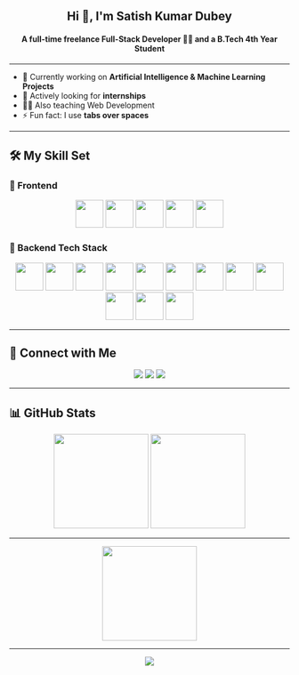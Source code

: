 <h2 align="center">Hi 👋, I'm Satish Kumar Dubey</h2>
<h4 align="center">A full-time freelance Full-Stack Developer 👨‍💻 and a B.Tech 4th Year Student</h4>

---

- 🔭 Currently working on **Artificial Intelligence & Machine Learning Projects**   
- 🌱 Actively looking for **internships**  
- 🧑‍🏫 Also teaching Web Development  
- ⚡ Fun fact: I use **tabs over spaces**

---

## 🛠️ My Skill Set

### 🚀 Frontend
<div align="center">
  <img src="https://profilinator.rishav.dev/skills-assets/html5-original-wordmark.svg" height="50" />
  <img src="https://profilinator.rishav.dev/skills-assets/css3-original-wordmark.svg" height="50" />
  <img src="https://profilinator.rishav.dev/skills-assets/javascript-original.svg" height="50" />
  <img src="https://profilinator.rishav.dev/skills-assets/react-original-wordmark.svg" height="50" />
  <img src="https://profilinator.rishav.dev/skills-assets/bootstrap-plain.svg" height="50" />
</div>

### 🚀 Backend Tech Stack
<div align="center">  
  <img src="https://profilinator.rishav.dev/skills-assets/nodejs-original-wordmark.svg" height="50" />
  <img src="https://profilinator.rishav.dev/skills-assets/php-original.svg" height="50" />
  <img src="https://profilinator.rishav.dev/skills-assets/mysql-original-wordmark.svg" height="50" />
  <img src="https://profilinator.rishav.dev/skills-assets/mongodb-original-wordmark.svg" height="50" />
  <img src="https://profilinator.rishav.dev/skills-assets/python-original.svg" height="50" />
  <img src="https://profilinator.rishav.dev/skills-assets/java-original-wordmark.svg" height="50" />
  <img src="https://profilinator.rishav.dev/skills-assets/keras.png" height="50" />
  <img src="https://profilinator.rishav.dev/skills-assets/opencv-icon.svg" height="50" />
  <img src="https://profilinator.rishav.dev/skills-assets/gnu_bash-icon.svg" height="50" />
  <img src="https://profilinator.rishav.dev/skills-assets/linux-original.svg" height="50" />
  <img src="https://profilinator.rishav.dev/skills-assets/nginx-original.svg" height="50" />
  <img src="https://profilinator.rishav.dev/skills-assets/git-scm-icon.svg" height="50" />
</div>  

---

## 🔗 Connect with Me
<div align="center">
  <a href="https://github.com/Satishdubey007"><img src="https://img.shields.io/badge/github-%2324292e.svg?&style=for-the-badge&logo=github&logoColor=white" /></a>
  <a href="https://www.linkedin.com/in/satish-kumar-dubey-265345320/"><img src="https://img.shields.io/badge/linkedin-%231E77B5.svg?&style=for-the-badge&logo=linkedin&logoColor=white" /></a>
  <a href="https://www.instagram.com/satish_dwivedi__896"><img src="https://img.shields.io/badge/instagram-%23E4405F.svg?&style=for-the-badge&logo=instagram&logoColor=white" /></a>
</div>  

---

## 📊 GitHub Stats
<div align="center">
  <img src="https://github-readme-stats.vercel.app/api?username=Satishdubey007&show_icons=true&theme=radical&hide_border=true" height="170" />
  <img src="https://github-readme-stats.vercel.app/api/top-langs/?username=Satishdubey007&layout=compact&theme=radical&hide_border=true" height="170" />
</div>

---

<div align="center">
  <img src="https://streak-stats.demolab.com?user=Satishdubey007&theme=radical&hide_border=true" height="170" />
</div>

---

<div align="center">
  <img src="https://raw.githubusercontent.com/Satishdubey007/Satishdubey007/output/github-contribution-grid-snake.svg" />
</div>
